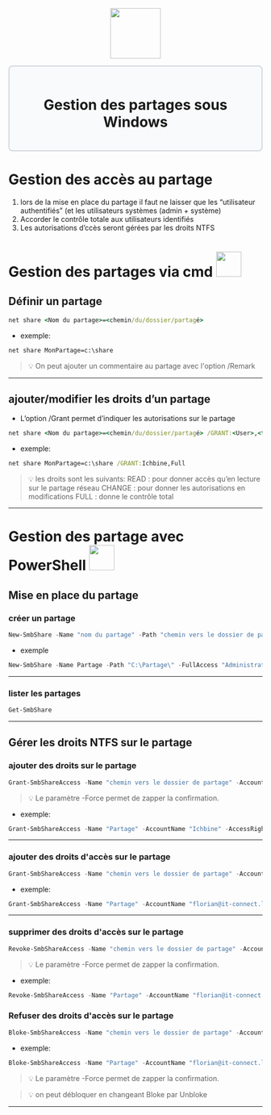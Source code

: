 <div align="center">
  <p align="center">
    <a href="#">
      <img src="https://memos.nadus.fr/wp-content/uploads/2018/05/le-partage-de-fichiers-icone-psd_30-2568.jpg" height="100px" />
    </a>
  </p>
</div>

<div style="border: 2px solid #d1d5db; padding: 20px; border-radius: 8px; background-color: #f9fafb;">
  <h1 align="center">Gestion des partages sous Windows</h1>
</div>

# Gestion des accès au partage

1. lors de la mise en place du partage il faut ne laisser que les “utilisateur authentifiés” (et les utilisateurs systèmes (admin + système)
2. Accorder le contrôle totale aux utilisateurs identifiés
3. Les autorisations d’ccès seront gérées par les droits NTFS

# **Gestion des partages via cmd <img src=https://cdn.iconscout.com/icon/premium/png-256-thumb/command-prompt-3477885-2910207.png height="50px" />**
## Définir un partage
```cmd
net share <Nom du partage>=<chemin/du/dossier/partagé>
```
- exemple:
```cmd
net share MonPartage=c:\share
```
> 💡 On peut ajouter un commentaire au partage avec l'option /Remark
---
## ajouter/modifier les droits d’un partage
- L’option /Grant permet d’indiquer les autorisations sur le partage
```cmd
net share <Nom du partage>=<chemin/du/dossier/partagé> /GRANT:<User>,<type de droit>
```
- exemple:
```cmd
net share MonPartage=c:\share /GRANT:Ichbine,Full
```
> 💡 les droits sont les suivants: 
>READ : pour donner accès qu’en lecture sur le partage réseau
>CHANGE : pour donner les autorisations en modifications
>FULL : donne le contrôle total
---

# **Gestion des partage avec PowerShell <img src="https://upload.wikimedia.org/wikipedia/commons/a/af/PowerShell_Core_6.0_icon.png" height="50px" />**
## Mise en place du partage
### créer un partage
```powershell
New-SmbShare -Name "nom du partage" -Path "chemin vers le dossier de partage" -FullAccess "groupe d'utilisateur" -ReadAccess "groupe d'utilisateur"
```
- exemple
```powershell
New-SmbShare -Name Partage -Path "C:\Partage\" -FullAccess "Administrateurs" -ReadAccess "Utilisateurs"
```
--- 
### lister les partages
```powershell
Get-SmbShare 
```
---
## Gérer les droits NTFS sur le partage
### ajouter des droits sur le partage
```powershell
Grant-SmbShareAccess -Name "chemin vers le dossier de partage" -AccountName "compte dont on veut vérifier les droits" -AccessRight "type de droit" -Force
```
> 💡 Le paramètre -Force permet de zapper la confirmation.
- exemple: 
```powershell
Grant-SmbShareAccess -Name "Partage" -AccountName "Ichbine" -AccessRight Full -Force
``` 
---
### ajouter des droits d'accès sur le partage
```powershell
Grant-SmbShareAccess -Name "chemin vers le dossier de partage" -AccountName "compte dont on veut vérifier les droits" -AccessRight "type de droit" -Force
```
- exemple: 
```powershell
Grant-SmbShareAccess -Name "Partage" -AccountName "florian@it-connect.local" -AccessRight Read -Force
``` 
---
### supprimer des droits d'accès sur le partage
```powershell
Revoke-SmbShareAccess -Name "chemin vers le dossier de partage" -AccountName "compte dont on veut vérifier les droits" -Force
```
> 💡 Le paramètre -Force permet de zapper la confirmation.
- exemple: 
```powershell
Revoke-SmbShareAccess -Name "Partage" -AccountName "florian@it-connect.local" -Force
```
### Refuser des droits d'accès sur le partage
```powershell
Bloke-SmbShareAccess -Name "chemin vers le dossier de partage" -AccountName "compte dont on veut vérifier les droits" -Force
```
- exemple: 
```powershell
Bloke-SmbShareAccess -Name "Partage" -AccountName "florian@it-connect.local" -Force
```
> 💡 Le paramètre -Force permet de zapper la confirmation.

> 💡 on peut débloquer en changeant Bloke par Unbloke
---     